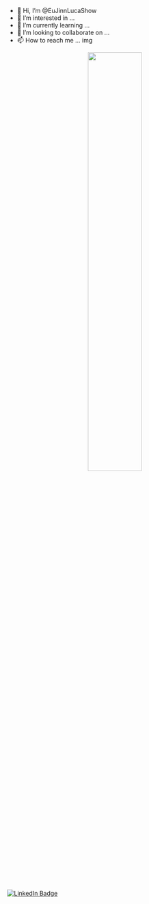 - 👋 Hi, I’m @EuJinnLucaShow
- 👀 I’m interested in ...
- 🌱 I’m currently learning ...
- 💞️ I’m looking to collaborate on ...
- 📫 How to reach me ...
img 
<!---
EuJinnLucaShow/EuJinnLucaShow is a ✨ special ✨ repository because its `README.md` (this file) appears on your GitHub profile.
You can click the Preview link to take a look at your changes.
--->
<div id="header" align="center">
  <img src="https://media.giphy.com/media/yYSSBtDgbbRzq/giphy.gif" width ="50%"/>
</div>
<div id="badges">
  <a href="https://www.linkedin.com/in/yevhenii-lukashov-756b01252">
    <img src="https://img.shields.io/badge/LinkedIn-blue?style=for-the-badge&logo=linkedin&logoColor=white" alt="LinkedIn Badge"/>
  </a>
  
</div>

